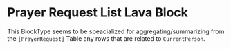 # Prayer Request List Lava Block
This BlockType seems to be speacialized for aggregating/summarizing from the `[PrayerRequest]` Table any rows that are related to `CurrentPerson`.